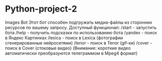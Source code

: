 # Python-project-2
Images Bot
Этот бот способен подгружать медиа-файлы из сторонних ресурсов по вашему запросу.
Доступный функционал:
/start - запустить бота
/help - получить подсказки по использованию бота
/yandex - поиск в Яндекс Картинках
/lexica - поиск в Lexica (фотографии сгенерированные нейросетями)
/tenor - поиск в Tenor (gif-ки)
/cover - поиск в Cover (стоковые видео) (Внимание: короткие видео автоматически преобразуются телеграммом в Mpeg4 формат)